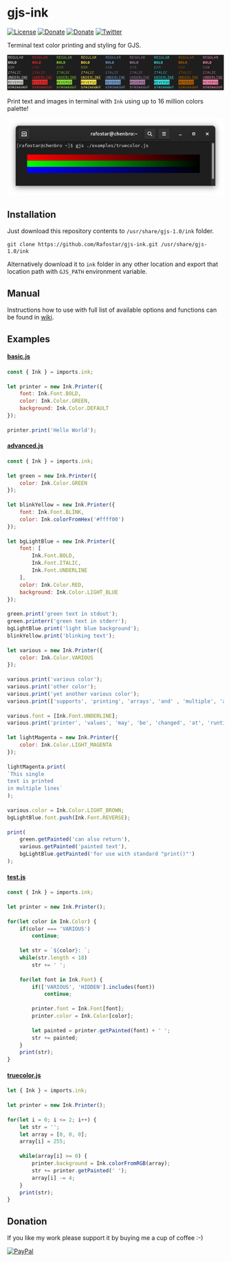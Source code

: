# gjs-ink
[![License](https://img.shields.io/github/license/Rafostar/gjs-ink.svg)](https://github.com/Rafostar/gjs-ink/blob/master/COPYING)
[![Donate](https://img.shields.io/badge/Donate-PayPal-blue.svg)](https://www.paypal.com/cgi-bin/webscr?cmd=_s-xclick&hosted_button_id=TFVDFD88KQ322)
[![Donate](https://img.shields.io/badge/Donate-PayPal.Me-lightgrey.svg)](https://www.paypal.me/Rafostar)
[![Twitter](https://img.shields.io/twitter/url/https/github.com/Rafostar/gjs-ink.svg?style=social)](https://twitter.com/intent/tweet?text=Wow:&url=https%3A%2F%2Fgithub.com%2FRafostar%2Fgjs-ink)

Terminal text color printing and styling for GJS.

<p align="center">
<img src="https://raw.githubusercontent.com/Rafostar/gjs-ink/media/images/promo.png">
</p>

Print text and images in terminal with `Ink` using up to 16 million colors palette!

<p align="center">
<img src="https://raw.githubusercontent.com/Rafostar/gjs-ink/media/images/truecolor.png">
</p>

## Installation
Just download this repository contents to `/usr/share/gjs-1.0/ink` folder.
```
git clone https://github.com/Rafostar/gjs-ink.git /usr/share/gjs-1.0/ink
```
Alternatively download it to `ink` folder in any other location and export that location path with `GJS_PATH` environment variable.

## Manual
Instructions how to use with full list of available options and functions can be found in [wiki](https://github.com/Rafostar/gjs-ink/wiki).

## Examples
#### [basic.js](https://raw.githubusercontent.com/Rafostar/gjs-ink/master/examples/basic.js)
```javascript
const { Ink } = imports.ink;

let printer = new Ink.Printer({
    font: Ink.Font.BOLD,
    color: Ink.Color.GREEN,
    background: Ink.Color.DEFAULT
});

printer.print('Hello World');
```

#### [advanced.js](https://raw.githubusercontent.com/Rafostar/gjs-ink/master/examples/advanced.js)
```javascript
const { Ink } = imports.ink;

let green = new Ink.Printer({
    color: Ink.Color.GREEN
});

let blinkYellow = new Ink.Printer({
    font: Ink.Font.BLINK,
    color: Ink.colorFromHex('#ffff00')
});

let bgLightBlue = new Ink.Printer({
    font: [
        Ink.Font.BOLD,
        Ink.Font.ITALIC,
        Ink.Font.UNDERLINE
    ],
    color: Ink.Color.RED,
    background: Ink.Color.LIGHT_BLUE
});

green.print('green text in stdout');
green.printerr('green text in stderr');
bgLightBlue.print('light blue background');
blinkYellow.print('blinking text');

let various = new Ink.Printer({
    color: Ink.Color.VARIOUS
});

various.print('various color');
various.print('other color');
various.print('yet another various color');
various.print(['supports', 'printing', 'arrays', 'and' , 'multiple', 'arguments', '!']);

various.font = [Ink.Font.UNDERLINE];
various.print('printer', 'values', 'may', 'be', 'changed', 'at', 'runtime');

let lightMagenta = new Ink.Printer({
    color: Ink.Color.LIGHT_MAGENTA
});

lightMagenta.print(
`This single
text is printed
in multiple lines`
);

various.color = Ink.Color.LIGHT_BROWN;
bgLightBlue.font.push(Ink.Font.REVERSE);

print(
    green.getPainted('can also return'),
    various.getPainted('painted text'),
    bgLightBlue.getPainted('for use with standard "print()"')
);
```

#### [test.js](https://raw.githubusercontent.com/Rafostar/gjs-ink/master/examples/test.js)
```javascript
const { Ink } = imports.ink;

let printer = new Ink.Printer();

for(let color in Ink.Color) {
    if(color === 'VARIOUS')
        continue;

    let str = `${color}: `;
    while(str.length < 18)
        str += ' ';

    for(let font in Ink.Font) {
        if(['VARIOUS', 'HIDDEN'].includes(font))
            continue;

        printer.font = Ink.Font[font];
        printer.color = Ink.Color[color];

        let painted = printer.getPainted(font) + ' ';
        str += painted;
    }
    print(str);
}
```

#### [truecolor.js](https://raw.githubusercontent.com/Rafostar/gjs-ink/master/examples/truecolor.js)
```javascript
let { Ink } = imports.ink;

let printer = new Ink.Printer();

for(let i = 0; i <= 2; i++) {
    let str = '';
    let array = [0, 0, 0];
    array[i] = 255;

    while(array[i] >= 0) {
        printer.background = Ink.colorFromRGB(array);
        str += printer.getPainted(' ');
        array[i] -= 4;
    }
    print(str);
}
```

## Donation
If you like my work please support it by buying me a cup of coffee :-)

[![PayPal](https://github.com/Rafostar/gnome-shell-extension-cast-to-tv/wiki/images/paypal.gif)](https://www.paypal.com/cgi-bin/webscr?cmd=_s-xclick&hosted_button_id=TFVDFD88KQ322)
